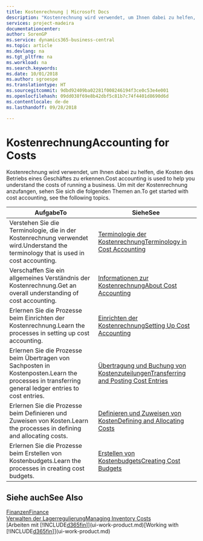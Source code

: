 ```yaml
---
title: Kostenrechnung | Microsoft Docs
description: "Kostenrechnung wird verwendet, um Ihnen dabei zu helfen, die Kosten des Betriebs eines Geschäftes zu erkennen. Um mit der Kostenrechnung anzufangen, sehen Sie sich die folgenden Themen an."
services: project-madeira
documentationcenter: 
author: SorenGP
ms.service: dynamics365-business-central
ms.topic: article
ms.devlang: na
ms.tgt_pltfrm: na
ms.workload: na
ms.search.keywords: 
ms.date: 10/01/2018
ms.author: sgroespe
ms.translationtype: HT
ms.sourcegitcommit: 9dbd92409ba02281f008246194f3ce0c53e4e001
ms.openlocfilehash: 09dd038f69e8b42dbf5c81b7c74f4401d8690d6d
ms.contentlocale: de-de
ms.lasthandoff: 09/28/2018

---
```

# <a name="accounting-for-costs"></a><span data-ttu-id="d8fd8-104">Kostenrechnung</span><span class="sxs-lookup"><span data-stu-id="d8fd8-104">Accounting for Costs</span></span>
<span data-ttu-id="d8fd8-105">Kostenrechnung wird verwendet, um Ihnen dabei zu helfen, die Kosten des Betriebs eines Geschäftes zu erkennen.</span><span class="sxs-lookup"><span data-stu-id="d8fd8-105">Cost accounting is used to help you understand the costs of running a business.</span></span> <span data-ttu-id="d8fd8-106">Um mit der Kostenrechnung anzufangen, sehen Sie sich die folgenden Themen an.</span><span class="sxs-lookup"><span data-stu-id="d8fd8-106">To get started with cost accounting, see the following topics.</span></span>  

|<span data-ttu-id="d8fd8-107">Aufgabe</span><span class="sxs-lookup"><span data-stu-id="d8fd8-107">To</span></span>|<span data-ttu-id="d8fd8-108">Siehe</span><span class="sxs-lookup"><span data-stu-id="d8fd8-108">See</span></span>|  
|--------|---------|  
|<span data-ttu-id="d8fd8-109">Verstehen Sie die Terminologie, die in der Kostenrechnung verwendet wird.</span><span class="sxs-lookup"><span data-stu-id="d8fd8-109">Understand the terminology that is used in cost accounting.</span></span>|[<span data-ttu-id="d8fd8-110">Terminologie der Kostenrechnung</span><span class="sxs-lookup"><span data-stu-id="d8fd8-110">Terminology in Cost Accounting</span></span>](finance-terminology-in-cost-accounting.md)|  
|<span data-ttu-id="d8fd8-111">Verschaffen Sie ein allgemeines Verständnis der Kostenrechnung.</span><span class="sxs-lookup"><span data-stu-id="d8fd8-111">Get an overall understanding of cost accounting.</span></span>|[<span data-ttu-id="d8fd8-112">Informationen zur Kostenrechnung</span><span class="sxs-lookup"><span data-stu-id="d8fd8-112">About Cost Accounting</span></span>](finance-about-cost-accounting.md)|  
|<span data-ttu-id="d8fd8-113">Erlernen Sie die Prozesse beim Einrichten der Kostenrechnung.</span><span class="sxs-lookup"><span data-stu-id="d8fd8-113">Learn the processes in setting up cost accounting.</span></span>|[<span data-ttu-id="d8fd8-114">Einrichten der Kostenrechnung</span><span class="sxs-lookup"><span data-stu-id="d8fd8-114">Setting Up Cost Accounting</span></span>](finance-set-up-cost-accounting.md)|  
|<span data-ttu-id="d8fd8-115">Erlernen Sie die Prozesse beim Übertragen von Sachposten in Kostenposten.</span><span class="sxs-lookup"><span data-stu-id="d8fd8-115">Learn the processes in transferring general ledger entries to cost entries.</span></span>|[<span data-ttu-id="d8fd8-116">Übertragung und Buchung von Kostenzuteilungen</span><span class="sxs-lookup"><span data-stu-id="d8fd8-116">Transferring and Posting Cost Entries</span></span>](finance-transfer-and-post-cost-entries.md)|  
|<span data-ttu-id="d8fd8-117">Erlernen Sie die Prozesse beim Definieren und Zuweisen von Kosten.</span><span class="sxs-lookup"><span data-stu-id="d8fd8-117">Learn the processes in defining and allocating costs.</span></span>|[<span data-ttu-id="d8fd8-118">Definieren und Zuweisen von Kosten</span><span class="sxs-lookup"><span data-stu-id="d8fd8-118">Defining and Allocating Costs</span></span>](finance-define-and-allocate-costs.md)|  
|<span data-ttu-id="d8fd8-119">Erlernen Sie die Prozesse beim Erstellen von Kostenbudgets.</span><span class="sxs-lookup"><span data-stu-id="d8fd8-119">Learn the processes in creating cost budgets.</span></span>|[<span data-ttu-id="d8fd8-120">Erstellen von Kostenbudgets</span><span class="sxs-lookup"><span data-stu-id="d8fd8-120">Creating Cost Budgets</span></span>](finance-create-cost-budgets.md)|  

## <a name="see-also"></a><span data-ttu-id="d8fd8-121">Siehe auch</span><span class="sxs-lookup"><span data-stu-id="d8fd8-121">See Also</span></span>  
[<span data-ttu-id="d8fd8-122">Finanzen</span><span class="sxs-lookup"><span data-stu-id="d8fd8-122">Finance</span></span>](finance.md)  
[<span data-ttu-id="d8fd8-123">Verwalten der Lagerregulierung</span><span class="sxs-lookup"><span data-stu-id="d8fd8-123">Managing Inventory Costs</span></span>](finance-manage-inventory-costs.md)  
<span data-ttu-id="d8fd8-124">[Arbeiten mit [!INCLUDE[d365fin](includes/d365fin_md.md)]](ui-work-product.md)</span><span class="sxs-lookup"><span data-stu-id="d8fd8-124">[Working with [!INCLUDE[d365fin](includes/d365fin_md.md)]](ui-work-product.md)</span></span>

